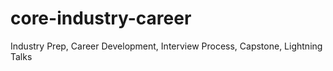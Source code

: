 # core-industry-career
Industry Prep, Career Development, Interview Process, Capstone, Lightning Talks
